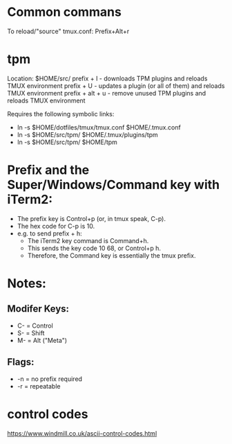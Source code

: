 # Common commans
To reload/"source" tmux.conf: Prefix+Alt+r


# tpm
Location: $HOME/src/
prefix + I - downloads TPM plugins and reloads TMUX environment
prefix + U - updates a plugin (or all of them) and reloads TMUX environment
prefix + alt + u - remove unused TPM plugins and reloads TMUX environment

Requires the following symbolic links:
- ln -s $HOME/dotfiles/tmux/tmux.conf $HOME/.tmux.conf
- ln -s $HOME/src/tpm/ $HOME/.tmux/plugins/tpm
- ln -s $HOME/src/tpm/ $HOME/tpm


# Prefix and the Super/Windows/Command key with iTerm2:
- The prefix key is Control+p (or, in tmux speak, C-p).
- The hex code for C-p is 10.
- e.g. to send prefix + h:
    - The iTerm2 key command is Command+h.
    - This sends the key code 10 68, or Control+p h.
    - Therefore, the Command key is essentially the tmux prefix.

# Notes:

## Modifer Keys: 
- C- = Control
- S- = Shift
- M- = Alt ("Meta")

## Flags:
- -n = no prefix required
- -r = repeatable

# control codes
https://www.windmill.co.uk/ascii-control-codes.html
